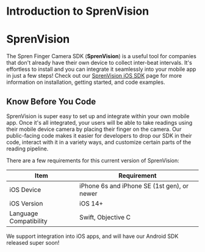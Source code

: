 # Introduction to SprenVision

# SprenVision

The Spren Finger Camera SDK (**SprenVision**) is a useful tool for companies that don't already have their own device to collect inter-beat intervals. It's effortless to install and you can integrate it seamlessly into your mobile app in just a few steps! Check out our [SprenVision iOS SDK](https://docs.spren.com/sprenvision-ios-sdk) page for more information on installation, getting started, and code examples.

## Know Before You Code

SprenVision is super easy to set up and integrate within your own mobile app. Once it's all integrated, your users will be able to take readings using their mobile device camera by placing their finger on the camera. Our public-facing code makes it easier for developers to drop our SDK in their code, interact with it in a variety ways, and customize certain parts of the reading pipeline.

There are a few requirements for this current version of SprenVision:

| **Item**               | **Requirement**                             |
| ---------------------- | ------------------------------------------- |
| iOS Device             | iPhone 6s and iPhone SE (1st gen), or newer |
| iOS Version            | iOS 14+                                     |
| Language Compatibility | Swift, Objective C                          |

We support integration into iOS apps, and will have our Android SDK released super soon!

